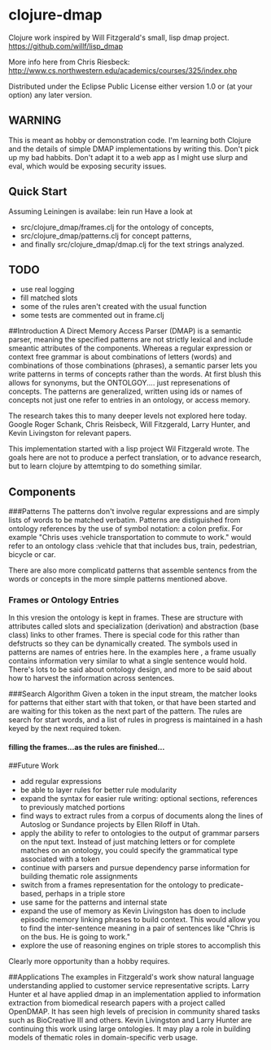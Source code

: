 # clojure-dmap

Clojure work inspired by  Will Fitzgerald's small, lisp  dmap project.
https://github.com/willf/lisp_dmap

More info here from Chris Riesbeck: http://www.cs.northwestern.edu/academics/courses/325/index.php

Distributed under the Eclipse Public License either version 1.0 or (at
your option) any later version.

## WARNING ##
This is meant as hobby or demonstration code. I'm learning both Clojure and the details of simple DMAP implementations by writing this. Don't pick up my bad habbits.  Don't adapt it to a web app as I might use slurp and eval, which would be exposing security
issues.

## Quick Start
Assuming Leiningen is availabe: lein run
Have a look at 
- src/clojure_dmap/frames.clj for the ontology of concepts, 
- src/clojure_dmap/patterns.clj for concept patterns, 
- and finally src/clojure_dmap/dmap.clj for the text strings analyzed.

## TODO
- use real logging
- fill matched slots
- some of the rules aren't created with the usual function
- some tests are commented out in frame.clj

##Introduction
A Direct Memory Access Parser (DMAP)  is a semantic parser, meaning the specified patterns are not strictly lexical and include smeantic attributes of the components. Whereas a regular expression or context free grammar is about combinations of letters (words)  and combinations of those combinations (phrases), a semantic parser lets you write patterns in terms of concepts rather than the words. At first blush this allows for synonyms, but the ONTOLGOY....  just represenations of concepts. The patterns are generalized, written using ids or names of concepts not just one refer to entries in an ontology, or access memory. 

The research takes this to many deeper levels  not explored here today.  Google Roger Schank, Chris Reisbeck, Will Fitzgerald, Larry Hunter, and Kevin Livingston  for relevant papers.

This implementation started with a lisp project Wil Fitzgerald wrote.  The goals here are not to produce a perfect translation, or to advance research, but to learn clojure by attemtping to do something similar.

## Components

###Patterns
The patterns don't involve regular expressions and are simply lists of words to be matched verbatim. Patterns are distiguished from ontology references by the use of symbol notation: a colon prefix.  For example "Chris uses :vehicle transportation to commute to work." would refer to an ontology class :vehicle that that includes bus, train, pedestrian, bicycle or car.

There are also more complicatd patterns that assemble sentencs from the words or concepts in the more simple patterns mentioned above.

### Frames or Ontology Entries
In this vresion the ontology is kept in frames. These are structure with attributes called slots and specialization (derivation) and abstraction (base class) links to other frames. There is special code for this rather than defstructs so they can be dynamically created. The symbols used in patterns are names of entries here. In the examples here , a frame usually contains information very similar to what a single sentence would hold. There's lots to be said about ontology design, and more to be said about how to harvest the information across sentences.

###Search Algorithm
Given a token in the input stream, the matcher looks for patterns that either start with that token, or that have been started and are waiting for this token as the next part of the pattern. The rules are search for start words, and a list of rules in progress is maintained in a hash keyed by the next required token.

#### filling the frames...as the rules are finished...

##Future Work
- add regular expressions
- be able to layer rules for better rule modularity
- expand the syntax for easier rule writing: optional sections,
  references to previously matched portions
- find ways to extract rules from a corpus of documents along
the lines of Autoslog or Sundance projects by Ellen Riloff in Utah.
- apply the ability to refer to ontologies to the output of
grammar parsers on the nput text. Instead of just matching 
letters or for complete matches on an ontology, you could 
specify the grammatical type associated with a token
- continue with parsers and pursue dependency parse information
for building thematic role assignments  
- switch from a frames representation for the ontology to 
predicate-based, perhaps in a triple store
- use same for the patterns and internal state
- expand the use of memory as Kevin Livingston has doen to
include episodic memory linking phrases to build context.
This would allow you to find the inter-sentence meaning in
a pair of sentences like "Chris is on the bus. He is going
to work."
- explore the use of reasoning engines on triple stores
to accomplish this

Clearly more opportunity than a hobby requires.

##Applications
The examples in Fitzgerald's work show natural language understanding applied to customer service representative scripts. Larry Hunter et al  have applied dmap in an implementation applied to information extraction from biomedical research papers with a project called OpenDMAP.  It has seen high levels of precision in community shared tasks such as BioCreative III and others.  Kevin Livingston and Larry Hunter are continuing this work using large ontologies. It may play a role in building models of thematic roles in domain-specific verb usage.

